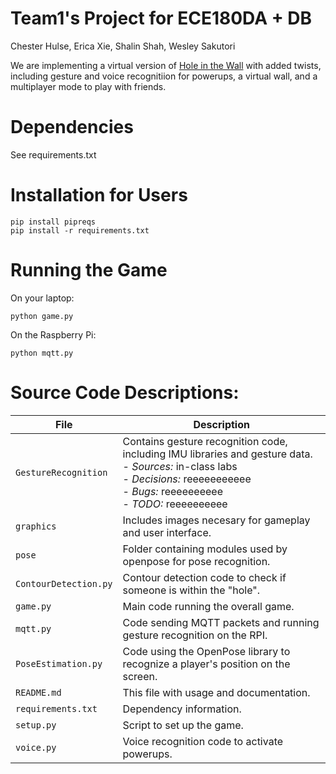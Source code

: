# Team1's Project for ECE180DA + DB
Chester Hulse, Erica Xie, Shalin Shah, Wesley Sakutori

We are implementing a virtual version of [Hole in the Wall](https://www.youtube.com/watch?v=sHpKiX87X2c) with added twists, including gesture and voice recognitiion for powerups, a virtual wall, and a multiplayer mode to play with friends.

# Dependencies 
See requirements.txt

# Installation for Users 
```
pip install pipreqs
pip install -r requirements.txt
```

# Running the Game
On your laptop:
```
python game.py
```
On the Raspberry Pi:
```
python mqtt.py
```

# Source Code Descriptions:
| File | Description |
| --- | --- |
| `GestureRecognition` | Contains gesture recognition code, including IMU libraries and gesture data.<br> - *Sources:* in-class labs<br> - *Decisions:* reeeeeeeeeee <br> - *Bugs:* reeeeeeeeee <br> - *TODO:* reeeeeeeeee|
| `graphics` | Includes images necesary for gameplay and user interface. |
| `pose` | Folder containing modules used by openpose for pose recognition. |
| `ContourDetection.py` | Contour detection code to check if someone is within the "hole". |
| `game.py` | Main code running the overall game. |
| `mqtt.py` | Code sending MQTT packets and running gesture recognition on the RPI. |
| `PoseEstimation.py` | Code using the OpenPose library to recognize a player's position on the screen. |
| `README.md` | This file with usage and documentation. |
| `requirements.txt` | Dependency information. |
| `setup.py` | Script to set up the game. |
| `voice.py` | Voice recognition code to activate powerups. |